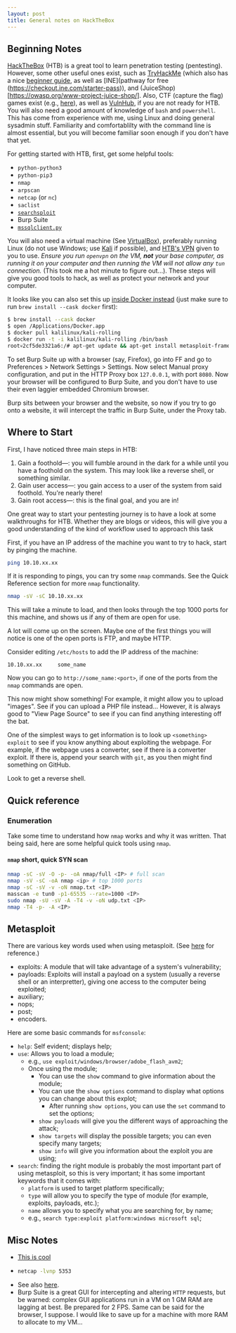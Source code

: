 ```yaml
---
layout: post
title: General notes on HackTheBox
---
```


## Beginning Notes

[HackTheBox](https://hackthebox.eu/) (HTB) is a great tool to learn penetration testing (pentesting).  However, some other useful ones exist, such as [TryHackMe](https://tryhackme.com) (which also has a nice [beginner guide](https://tryhackme.com/path/outline/beginner), as well as [INE](pathway for free (https://checkout.ine.com/starter-pass)), and (JuiceShop)[https://owasp.org/www-project-juice-shop/].  Also, CTF (capture the flag) games exist (e.g., [here](https://ctf.hacker101.com/)), as well as [VulnHub](https://www.vulnhub.com/), if you are not ready for HTB.  You will also need a good amount of knowledge of `bash` and `powershell`.  This has come from experience with me, using Linux and doing general sysadmin stuff.  Familiarity and comfortablilty with the command line is almost essential, but you will become familiar soon enough if you don't have that yet.

For getting started with HTB, first, get some helpful tools:
  - `python-python3`
  - `python-pip3`
  - `nmap`
  - `arpscan`
  - `netcap` (or `nc`)
  - `saclist`
  - [`searchsploit`](https://1gbits.com/blog/install-searchsploit-on-kali-linux/)
  - Burp Suite
  - [`mssqlclient.py`](https://github.com/SecureAuthCorp/impacket)

You will also need a virtual machine (See [VirtualBox](https://www.virtualbox.org/)), preferably running Linux (do not use Windows; use [Kali](https://www.offensive-security.com/kali-linux-vm-vmware-virtualbox-image-download/#1572305786534-030ce714-cc3b) if possible), and [HTB's VPN](https://www.hackthebox.eu/home/start) given to you to use.  *Ensure you run `openvpn` on the VM, **not** your base computer, as running it on your computer and then running the VM will not allow any `tun` connection.*  (This took me a hot minute to figure out...).  These steps will give you good tools to hack, as well as protect your network and your computer.

It looks like you can also set this up [inside Docker instead](https://amar-laksh.github.io/2019/08/24/Setting-up-Kali-docker-for-HackTheBox.html) (just make sure to run `brew install --cask docker` first):
```bash
$ brew install --cask docker
$ open /Applications/Docker.app
$ docker pull kalilinux/kali-rolling
$ docker run -t -i kalilinux/kali-rolling /bin/bash
root💀2cf5de3321a6:/# apt-get update && apt-get install metasploit-framework
```

To set Burp Suite up with a browser (say, Firefox), go into FF and go to Preferences > Network Settings > Settings.  Now select Manual proxy configuration, and put in the HTTP Proxy box `127.0.0.1`, with port `8080`.  Now your browser will be configured to Burp Suite, and you don't have to use their even laggier embedded Chromium browser.

Burp sits between your browser and the website, so now if you try to go onto a website, it will intercept the traffic in Burp Suite, under the Proxy tab.

## Where to Start

First, I have noticed three main steps in HTB:
  1. Gain a foothold&mdash;: you will fumble around in the dark for a while until you have a foothold on the system.  This may look like a reverse shell, or something similar.
  2. Gain user access&mdash;: you gain access to a user of the system from said foothold.  You're nearly there!
  3. Gain root access&mdash;: this is the final goal, and you are in!

One great way to start your pentesting journey is to have a look at some walkthroughs for HTB.  Whether they are blogs or videos, this will give you a good understanding of the kind of workflow used to approach this task

First, if you have an IP address of the machine you want to try to hack, start by pinging the machine.

```bash
ping 10.10.xx.xx
```

If it is responding to pings, you can try some `nmap` commands.  See the Quick Reference section for more `nmap` functionality.

```bash
nmap -sV -sC 10.10.xx.xx
```

This will take a minute to load, and then looks through the top 1000 ports for this machine, and shows us if any of them are open for use.

A lot will come up on the screen.  Maybe one of the first things you will notice is one of the open ports is FTP, and maybe HTTP.

Consider editing `/etc/hosts` to add the IP address of the machine:
```
10.10.xx.xx		some_name
```

Now you can go to `http://some_name:<port>`, if one of the ports from the `nmap` commands are open.

This now might show something!  For example, it might allow you to upload "images".  See if you can upload a PHP file instead...  However, it is always good to "View Page Source" to see if you can find anything interesting off the bat.

One of the simplest ways to get information is to look up `<something> exploit` to see if you know anything about exploiting the webpage.  For example, if the webpage uses a converter, see if there is a converter exploit.  If there is, append your search with `git`, as you then might find something on GitHub.

Look to get a reverse shell.

## Quick reference

### Enumeration

Take some time to understand how `nmap` works and why it was written.  That being said, here are some helpful quick tools using `nmap`.

#### `nmap` short, quick SYN scan

```bash
nmap -sC -sV -O -p- -oA nmap/full <IP> # full scan
nmap -sV -sC -oA nmap <ip> # top 1000 ports
nmap -sC -sV -v -oN nmap.txt <IP>
masscan -e tun0 -p1-65535 --rate=1000 <IP>
sudo nmap -sU -sV -A -T4 -v -oN udp.txt <IP>
nmap -T4 -p- -A <IP>
```

## Metasploit

There are various key words used when using metasploit.  (See [here](https://www.youtube.com/watch?v=8lR27r8Y_ik) for reference.)
  - exploits: A module that will take advantage of a system's vulnerability;
  - payloads: Exploits will install a payload on a system (usually a reverse shell or an interpretter), giving one access to the computer being exploited;
  - auxiliary;
  - nops;
  - post;
  - encoders.

Here are some basic commands for `msfconsole`:
  - `help`: Self evident; displays help;
  - `use`: Allows you to load a module;
    - e.g., `use exploit/windows/browser/adobe_flash_avm2`;
    - Once using the module;
      - You can use the `show` command to give information about the module;
      - You can use the `show options` command to display what options you can change about this explot;
        - After running `show options`, you can use the `set` command to set the options;
      - `show payloads` will give you the different ways of approaching the attack;
      - `show targets` will display the possible targets; you can even specify many targets;
      - `show info` will give you information about the exploit you are using;
  - `search`: finding the right module is probably the most important part of using metasploit, so this is very important; it has some important keywords that it comes with:
    - `platform` is used to target platform specifically;
    - `type` will allow you to specify the type of module (for example, exploits, payloads, etc.);
    - `name` allows you to specify what you are searching for, by name;
    - e.g., `search type:exploit platform:windows microsoft sql`;

## Misc Notes

  - [This is cool](https://github.com/7h3rAm/writeups)
  - ```bash
    netcap -lvnp 5353
    ```
  - See also [here](https://medium.com/bug-bounty-hunting/beginner-tips-to-own-boxes-at-hackthebox-9ae3fec92a96).
  - Burp Suite is a great GUI for intercepting and altering `HTTP` requests, but be warned: complex GUI applications run in a VM on 1 GM RAM are lagging at best.  Be prepared for 2 FPS.  Same can be said for the browser, I suppose.  I would like to save up for a machine with more RAM to allocate to my VM... 

